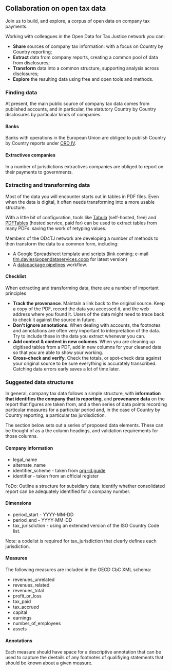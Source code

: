 ## Collaboration on open tax data

Join us to build, and explore, a corpus of open data on company tax payments. 

Working with colleagues in the Open Data for Tax Justice network you can:

* **Share** sources of company tax information: with a focus on Country by Country reporting;
* **Extract** data from company reports, creating a common pool of data from disclosures;
* **Transform** data into a common structure, supporting analysis across disclosures;
* **Explore** the resulting data using free and open tools and methods.

### Finding data

At present, the main public source of company tax data comes from published accounts, and in particular, the statutory Country by Country disclosures by particular kinds of companies. 

#### Banks
Banks with operations in the European Union are obliged to publish Country by Country reports under [CRD IV](https://en.wikipedia.org/wiki/Capital_Requirements_Directives). 

#### Extractives companies

In a number of jurisdictions extractives companies are obliged to report on their payments to governments. 

### Extracting and transforming data

Most of the data you will encounter starts out in tables in PDF files. Even when the data is digital, it often needs transforming into a more usable structure. 

With a little bit of configuration, tools like [Tabula](http://tabula.technology/) (self-hosted, free) and [PDFTables](https://pdftables.com/) (hosted service, paid for) can be used to extract tables from many PDFs: saving the work of retyping values.

Members of the OD4TJ network are developing a number of methods to then transform the data to a common form, including:

* A Google Spreadsheet template and scripts (link coming; e-mail tim.davies@opendataservices.coop for latest version)
* A [datapackage pipelines](https://github.com/okfn/datapackage_pipelines_od4tj) workflow.

#### Checklist

When extracting and transforming data, there are a number of important principles

* **Track the provenance**. Maintain a link back to the original source. Keep a copy of the PDF, record the data you accessed it, and the web address where you found it. Users of the data might need to trace back to check it against the source in future. 
* **Don't ignore annotations**. When dealing with accounts, the footnotes and annotations are often very important to interpretation of the data. Try to include these in the data you extract whenever you can.
* **Add context & content in new columns**. When you are cleaning up digitised tables from a PDF, add in new columns for your cleaned data so that you are able to show your working. 
* **Cross-check and verify**. Check the totals, or spot-check data against your original source to be sure everything is accurately transcribed. Catching data errors early saves a lot of time later.


### Suggested data structures

In general, company tax data follows a simple structure, with **information that identifies the company that is reporting**, and **provenance data** on the report that figures are taken from, and a then series of data points recording particular measures for a particular period and, in the case of Country by Country reporting, a particular tax jurdisdiction. 

The section below sets out a series of proposed data elements. These can be thought of as a the column headings, and validation requirements for those columns. 

#### Company information

* legal_name
* alternate_name
* identifier_scheme - taken from [org-id.guide](http://www.org-id.guide )
* identifier - taken from an official register


ToDo: Outline a structure for subsidiary data; identify whether consolidated report can be adequately identified for a company number. 

#### Dimensions

* period_start - YYYY-MM-DD
* period_end - YYYY-MM-DD
* tax_jurisdiction - using an extended version of the ISO Country Code list.


Note: a codelist is required for tax_jurisdiction that clearly defines each jurisdiction.

#### Measures

The following measures are included in the OECD CbC XML schema: 

* revenues_unrelated
* revenues_related
* revenues_total
* profit_or_loss
* tax_paid
* tax_accrued
* capital
* earnings
* number_of_employees
* assets

#### Annotations

Each measure should have space for a descriptive annotation that can be used to capture the deetails of any footnotes of qualifiying statements that should be known about a given measure. 




